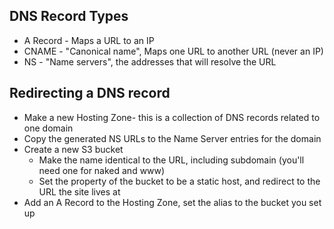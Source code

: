 ## DNS Record Types

* A Record - Maps a URL to an IP
* CNAME - "Canonical name", Maps one URL to another URL (never an IP)
* NS - "Name servers", the addresses that will resolve the URL

## Redirecting a DNS record

* Make a new Hosting Zone- this is a collection of DNS records related to one domain
* Copy the generated NS URLs to the Name Server entries for the domain
* Create a new S3 bucket
    * Make the name identical to the URL, including subdomain (you'll need one for naked and www)
    * Set the property of the bucket to be a static host, and redirect to the URL the site lives at
* Add an A Record to the Hosting Zone, set the alias to the bucket you set up
